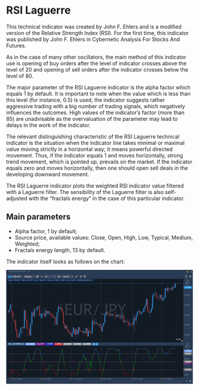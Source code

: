 # RSI Laguerre

This technical indicator was created by John F. Ehlers and is a modified version of the Relative Strength Index \(RSI\). For the first time, this indicator was published by John F. Ehlers in Cybernetic Analysis For Stocks And Futures.

As in the case of many other oscillators, the main method of this indicator use is opening of buy orders after the level of indicator crosses above the level of 20 and opening of sell orders after the indicator crosses below the level of 80.

The major parameter of the RSI Laguerre indicator is the alpha factor which equals 1 by default. It is important to note when the value which is less than this level \(for instance, 0.5\) is used, the indicator suggests rather aggressive trading with a big number of trading signals, which negatively influences the outcomes. High values of the indicator’s factor \(more than 85\) are unadvisable as the overvaluation of the parameter may lead to delays in the work of the indicator.

The relevant distinguishing characteristic of the RSI Laguerre technical indicator is the situation when the indicator line takes minimal or maximal value moving strictly in a horizontal way; it means powerful directed movement. Thus, if the indicator equals 1 and moves horizontally, strong trend movement, which is pointed up, prevails on the market. If the indicator equals zero and moves horizontally, then one should open sell deals in the developing downward movement.

The RSI Laguerre indicator plots the weighted RSI indicator value filtered with a Laguerre filter. The sensibility of the Laguerre filter is also self-adjusted with the “fractals energy” in the case of this particular indicator.

## Main parameters

* Alpha factor, 1 by default;
* Source price, available values: Close, Open, High, Low, Typical, Medium, Weighted;
* Fractals energy length, 13 by default.

The indicator itself looks as follows on the chart:

![](../../../.gitbook/assets/rsi-laguerre.jpg)

